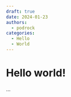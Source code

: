 ```yaml
---
draft: true 
date: 2024-01-23
authors:
  - podrock
categories:
  - Hello
  - World
---
```


# Hello world!
...